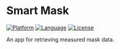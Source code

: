 # Smart Mask

[![Platform](https://img.shields.io/badge/platform-Android-red.svg)](https://developer.android.com)
[![Language](https://img.shields.io/badge/language-Java-yellow.svg?style=flat)](https://en.wikipedia.org/wiki/Java_(programming_language))
[![License](https://img.shields.io/badge/license-MIT-blue.svg)](http://mit-license.org)

An app for retrieving measured mask data.

